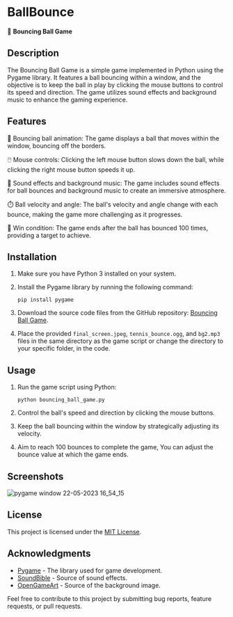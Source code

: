 # BallBounce

🎱 **Bouncing Ball Game**

## Description

The Bouncing Ball Game is a simple game implemented in Python using the Pygame library. It features a ball bouncing within a window, and the objective is to keep the ball in play by clicking the mouse buttons to control its speed and direction. The game utilizes sound effects and background music to enhance the gaming experience. 

## Features

🔵 Bouncing ball animation: The game displays a ball that moves within the window, bouncing off the borders.

🖱️ Mouse controls: Clicking the left mouse button slows down the ball, while clicking the right mouse button speeds it up.

🎵 Sound effects and background music: The game includes sound effects for ball bounces and background music to create an immersive atmosphere.

⏱️ Ball velocity and angle: The ball's velocity and angle change with each bounce, making the game more challenging as it progresses.

🎯 Win condition: The game ends after the ball has bounced 100 times, providing a target to achieve.

## Installation

1. Make sure you have Python 3 installed on your system.
2. Install the Pygame library by running the following command:

   ```
   pip install pygame
   ```

3. Download the source code files from the GitHub repository: [Bouncing Ball Game](https://github.com/NAVadi21/BallBounce).
4. Place the provided `final_screen.jpeg`, `tennis_bounce.ogg`, and `bg2.mp3` files in the same directory as the game script or change the directory to your specific folder, in the code.

## Usage

1. Run the game script using Python:

   ```
   python bouncing_ball_game.py
   ```

2. Control the ball's speed and direction by clicking the mouse buttons.
3. Keep the ball bouncing within the window by strategically adjusting its velocity.
4. Aim to reach 100 bounces to complete the game, You can adjust the bounce value at which the game ends.

## Screenshots

![pygame window 22-05-2023 16_54_15](https://github.com/NAVadi21/BallBounce/assets/93078167/32f4ba67-c95d-490b-ba7a-87fda13841cc)


## License

This project is licensed under the [MIT License](LICENSE).

## Acknowledgments

- [Pygame](https://www.pygame.org) - The library used for game development.
- [SoundBible](https://soundbible.com) - Source of sound effects.
- [OpenGameArt](https://opengameart.org) - Source of the background image.

Feel free to contribute to this project by submitting bug reports, feature requests, or pull requests.
